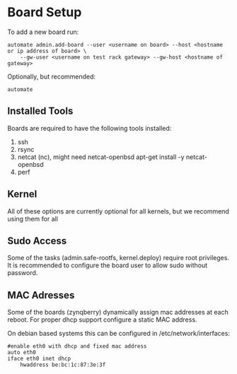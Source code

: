 # Board Setup

To add a new board run:

    automate admin.add-board --user <username on board> --host <hostname or ip address of board> \
	    --gw-user <username on test rack gateway> --gw-host <hostname of gateway>
		
Optionally, but recommended:

    automate 

## Installed Tools

Boards are required to have the following tools installed:
     
 1. ssh
 2. rsync
 3. netcat (nc), might need netcat-openbsd apt-get install -y netcat-openbsd
 4. perf
 
 
## Kernel

All of these options are currently optional for all kernels, but we recommend using them for all 
 
## Sudo Access

Some of the tasks (admin.safe-rootfs, kernel.deploy) require root privileges. 
It is recommended to configure the board user to allow sudo without password. 

## MAC Adresses

Some of the boards (zynqberry) dynamically assign mac addresses at each reboot. 
For proper dhcp support configure a static MAC address. 

On debian based systems this can be configured in /etc/network/interfaces:

    #enable eth0 with dhcp and fixed mac address
    auto eth0
    iface eth0 inet dhcp
     	hwaddress be:bc:1c:87:3e:3f 

